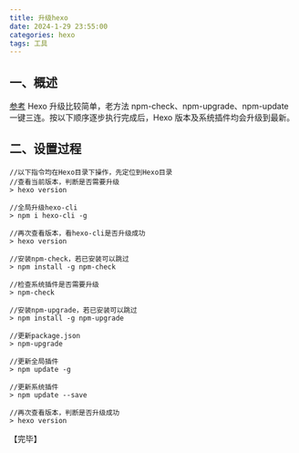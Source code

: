 ```yaml
---
title: 升级hexo
date: 2024-1-29 23:55:00
categories: hexo
tags: 工具
---
```


## 一、概述
[参考](https://novnan.github.io/Hexo/update_hexo/)
Hexo 升级比较简单，老方法 npm-check、npm-upgrade、npm-update 一键三连。按以下顺序逐步执行完成后，Hexo 版本及系统插件均会升级到最新。
<!--more-->

## 二、设置过程
```shell
//以下指令均在Hexo目录下操作，先定位到Hexo目录
//查看当前版本，判断是否需要升级
> hexo version

//全局升级hexo-cli
> npm i hexo-cli -g

//再次查看版本，看hexo-cli是否升级成功
> hexo version

//安装npm-check，若已安装可以跳过
> npm install -g npm-check

//检查系统插件是否需要升级
> npm-check

//安装npm-upgrade，若已安装可以跳过
> npm install -g npm-upgrade

//更新package.json
> npm-upgrade

//更新全局插件
> npm update -g

//更新系统插件
> npm update --save

//再次查看版本，判断是否升级成功
> hexo version
```

【完毕】